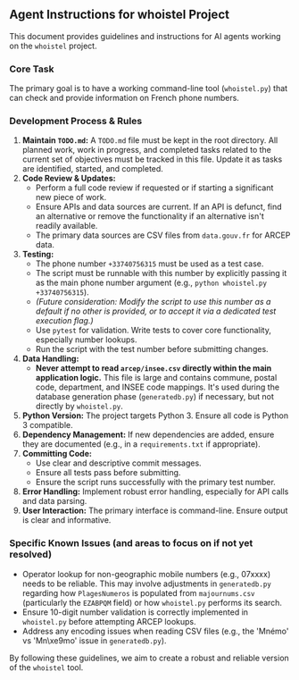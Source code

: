 ## Agent Instructions for whoistel Project

This document provides guidelines and instructions for AI agents working on the `whoistel` project.

### Core Task
The primary goal is to have a working command-line tool (`whoistel.py`) that can check and provide information on French phone numbers.

### Development Process & Rules
1.  **Maintain `TODO.md`:** A `TODO.md` file must be kept in the root directory. All planned work, work in progress, and completed tasks related to the current set of objectives must be tracked in this file. Update it as tasks are identified, started, and completed.
2.  **Code Review & Updates:**
    *   Perform a full code review if requested or if starting a significant new piece of work.
    *   Ensure APIs and data sources are current. If an API is defunct, find an alternative or remove the functionality if an alternative isn't readily available.
    *   The primary data sources are CSV files from `data.gouv.fr` for ARCEP data.
3.  **Testing:**
    *   The phone number `+33740756315` must be used as a test case.
    *   The script must be runnable with this number by explicitly passing it as the main phone number argument (e.g., `python whoistel.py +33740756315`).
    *   *(Future consideration: Modify the script to use this number as a default if no other is provided, or to accept it via a dedicated test execution flag.)*
    *   Use `pytest` for validation. Write tests to cover core functionality, especially number lookups.
    *   Run the script with the test number before submitting changes.
4.  **Data Handling:**
    *   **Never attempt to read `arcep/insee.csv` directly within the main application logic.** This file is large and contains commune, postal code, department, and INSEE code mappings. It's used during the database generation phase (`generatedb.py`) if necessary, but not directly by `whoistel.py`.
5.  **Python Version:** The project targets Python 3. Ensure all code is Python 3 compatible.
6.  **Dependency Management:** If new dependencies are added, ensure they are documented (e.g., in a `requirements.txt` if appropriate).
7.  **Committing Code:**
    *   Use clear and descriptive commit messages.
    *   Ensure all tests pass before submitting.
    *   Ensure the script runs successfully with the primary test number.
8.  **Error Handling:** Implement robust error handling, especially for API calls and data parsing.
9.  **User Interaction:** The primary interface is command-line. Ensure output is clear and informative.

### Specific Known Issues (and areas to focus on if not yet resolved)
*   Operator lookup for non-geographic mobile numbers (e.g., 07xxxx) needs to be reliable. This may involve adjustments in `generatedb.py` regarding how `PlagesNumeros` is populated from `majournums.csv` (particularly the `EZABPQM` field) or how `whoistel.py` performs its search.
*   Ensure 10-digit number validation is correctly implemented in `whoistel.py` before attempting ARCEP lookups.
*   Address any encoding issues when reading CSV files (e.g., the 'Mnémo' vs 'Mn\\xe9mo' issue in `generatedb.py`).

By following these guidelines, we aim to create a robust and reliable version of the `whoistel` tool.
